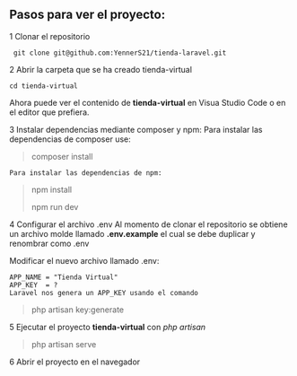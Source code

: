 

## Pasos para ver el proyecto:

1 Clonar el repositorio
   

     git clone git@github.com:YennerS21/tienda-laravel.git

2 Abrir la carpeta que se ha creado tienda-virtual

    cd tienda-virtual

Ahora puede ver el contenido de **tienda-virtual** en Visua Studio Code o en el editor que prefiera.

3 Instalar dependencias mediante composer y npm:
    Para instalar las dependencias de composer use:
        

> composer install

    Para instalar las dependencias de npm:

        

> npm install
> 
> 
> npm run dev

4 Configurar el archivo .env
    Al momento de clonar el repositorio se obtiene un archivo molde llamado **.env.example**    el cual se debe duplicar y renombrar como .env
    
   Modificar el nuevo archivo llamado .env:
    
    APP_NAME = "Tienda Virtual"
    APP_KEY  = ?
    Laravel nos genera un APP_KEY usando el comando 
    

> php artisan key:generate

5 Ejecutar el proyecto **tienda-virtual** con *php artisan*

> php artisan serve

6 Abrir el proyecto en el navegador
